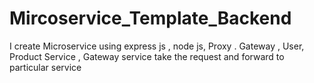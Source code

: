 # Mircoservice_Template_Backend
I create Microservice using express js , node js, Proxy . Gateway , User, Product Service , Gateway service take the request and forward to particular service 
